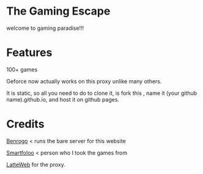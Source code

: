 # The Gaming Escape
welcome to gaming paradise!!!

# Features
100+ games  

Geforce now actually works on this proxy unlike many others.

It is static, so all you need to do to clone it, is fork this , name it (your github name).github.io, and host it on github pages.

# Credits
[Benrogo](https://benrogo.net) < runs the bare server for this website

[Smartfoloo](https://github.com/smartfoloo) < person who I took the games from

[LatteWeb](https://github.com/MochiWorkshop/latteWeb) for the proxy.
